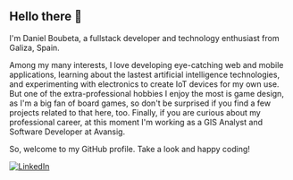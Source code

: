 ## Hello there 👋 

I'm Daniel Boubeta, a fullstack developer and technology enthusiast from Galiza, Spain.

Among my many interests, I love developing eye-catching web and mobile applications, learning about the lastest artificial intelligence technologies, and experimenting with electronics to create IoT devices for my own use. But one of the extra-professional hobbies I enjoy the most is game design, as I'm a big fan of board games, so don't be surprised if you find a few projects related to that here, too. Finally, if you are curious about my professional career, at this moment I'm working as a GIS Analyst and Software Developer at Avansig.

So, welcome to my GitHub profile. Take a look and happy coding!

[![LinkedIn][linkedin_badge]][linkedin_profile]

<!-- Metadata -->
[linkedin_badge]: https://img.shields.io/badge/linkedin-%230077B5.svg?style=for-the-badge&logo=linkedin&logoColor=white
[linkedin_profile]: https://www.linkedin.com/in/daniel-boubeta-portela-276bb112b/
